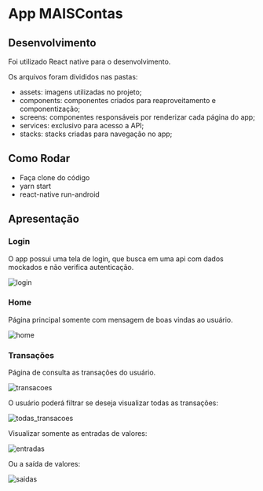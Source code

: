 # App MAISContas

## Desenvolvimento

Foi utilizado React native para o desenvolvimento.

Os arquivos foram divididos nas pastas:
* assets: imagens utilizadas no projeto;
* components: componentes criados para reaproveitamento e componentização;
* screens: componentes responsáveis por renderizar cada página do app;
* services: exclusivo para acesso a API;
* stacks: stacks criadas para navegação no app;

## Como Rodar

* Faça clone do código
* yarn start
* react-native run-android

## Apresentação

### Login

O app possui uma tela de login, que busca em uma api com dados mockados e não verifica autenticação.

![login](/src/assets/images/login.png?raw=false)

### Home

Página principal somente com mensagem de boas vindas ao usuário.

![home](/assets/images/home.png?raw=false)

### Transações

Página de consulta as transações do usuário.

![transacoes](/src/assets/images/transacoes.png?raw=false)

O usuário poderá filtrar se deseja visualizar todas as transações:

![todas_transacoes](/src/assets/images/tudo.png?raw=false)

Visualizar somente as entradas de valores:

![entradas](/src/assets/images/entradas.png?raw=false)

Ou a saída de valores:

![saidas](/src/assets/images/saidas.png?raw=false)
